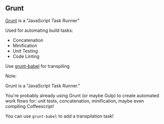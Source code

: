##  Grunt

[Grunt](http://gruntjs.com/) is a "JavaScript Task Runner"

Used for automating build tasks:
* Concatenation
* Minification
* Unit Testing
* Code Linting

Use [grunt-babel](https://github.com/babel/grunt-babel) for transpiling



Note:

Grunt is a "JavaScript Task Runner."

You're probably already using Grunt (or maybe Gulp) to create automated work flows for: unit tests, concatenation, minification, maybe even compiling Coffeescript!

You can use `grunt-babel` to add a transpilation task!
